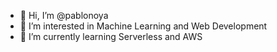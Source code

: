 - 👋 Hi, I’m @pablonoya
- 👀 I’m interested in Machine Learning and Web Development
- 🌱 I’m currently learning Serverless and AWS

<!---
- 💞️ I’m looking to collaborate on ...
- 📫 How to reach me ...
pablonoya/pablonoya is a ✨ special ✨ repository because its `README.md` (this file) appears on your GitHub profile.
You can click the Preview link to take a look at your changes.
--->
